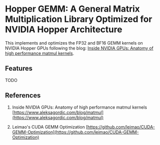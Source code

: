 # Hopper GEMM: A General Matrix Multiplication Library Optimized for NVIDIA Hopper Architecture

This implements and optimizes the FP32 and BF16 GEMM kernels on NVIDIA Hopper GPUs following the blog: [Inside NVIDIA GPUs: Anatomy of high performance matmul kernels](https://www.aleksagordic.com/blog/matmul).

## Features
TODO

## References
1. Inside NVIDIA GPUs: Anatomy of high performance matmul kernels [https://www.aleksagordic.com/blog/matmul](https://www.aleksagordic.com/blog/matmul)

2. Leimao's CUDA GEMM Optimization [https://github.com/leimao/CUDA-GEMM-Optimization](https://github.com/leimao/CUDA-GEMM-Optimization)